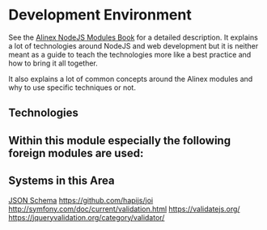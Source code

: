 # Development Environment

See the [Alinex NodeJS Modules Book](https://alinex.gitbooks.io/nodejs) for a detailed
description.
It explains a lot of technologies around NodeJS and web development but it is
neither meant as a guide to teach the technologies more like a best practice
and how to bring it all together.

It also explains a lot of common concepts around the Alinex modules and why to
use specific techniques or not.


## Technologies

Within this module especially the following foreign modules are used:
-


## Systems in this Area

[JSON Schema](http://json-schema.org/)
https://github.com/hapijs/joi
http://symfony.com/doc/current/validation.html
https://validatejs.org/
https://jqueryvalidation.org/category/validator/
